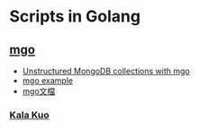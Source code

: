 # Scripts in Golang 

## [mgo](https://labix.org/mgo)
- [Unstructured MongoDB collections with mgo](http://stackoverflow.com/questions/18340031/unstructured-mongodb-collections-with-mgo)
- [mgo example](https://gist.github.com/border/3489566)
- [mgo文檔](http://jimmykuu.sinaapp.com/static/books/mgo_guide/index.html#document-index)

### [Kala Kuo](http://kalakuo.info/)
